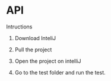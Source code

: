 # API
Intructions
1. Download InteliJ

2. Pull the project
3. Open the  project on intelliJ
4. Go to  the test folder and run the test.
   

